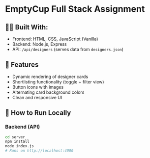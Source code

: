 # EmptyCup Full Stack Assignment

## 👨‍💻 Built With:

- Frontend: HTML, CSS, JavaScript (Vanilla)
- Backend: Node.js, Express
- API: `/api/designers` (serves data from `designers.json`)

## 🚀 Features

- Dynamic rendering of designer cards
- Shortlisting functionality (toggle + filter view)
- Button icons with images
- Alternating card background colors
- Clean and responsive UI

## 🔧 How to Run Locally

### Backend (API)

```bash
cd server
npm install
node index.js
# Runs on http://localhost:4000
```
